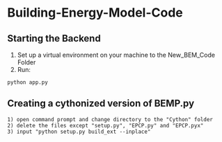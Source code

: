 # Building-Energy-Model-Code

## Starting the Backend

1) Set up a virtual environment on your machine to the New_BEM_Code Folder
2) Run:
```
python app.py
```

## Creating a cythonized version of BEMP.py

    1) open command prompt and change directory to the "Cython" folder
    2) delete the files except "setup.py", "EPCP.py" and "EPCP.pyx"
    3) input "python setup.py build_ext --inplace" 
